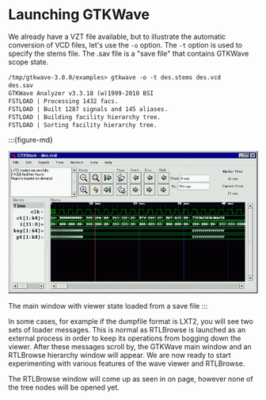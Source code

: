 # Launching GTKWave

We already have a VZT file available, but to illustrate the automatic
conversion of VCD files, let's use the `-o` option. The `-t` option is used
to specify the stems file. The .sav file is a "save file" that contains
GTKWave scope state.

```text
/tmp/gtkwave-3.0.0/examples> gtkwave -o -t des.stems des.vcd
des.sav
GTKWave Analyzer v3.3.18 (w)1999-2010 BSI
FSTLOAD | Processing 1432 facs.
FSTLOAD | Built 1287 signals and 145 aliases.
FSTLOAD | Building facility hierarchy tree.
FSTLOAD | Sorting facility hierarchy tree.
```

:::{figure-md}

![The main window with viewer state loaded from a save file](../_static/images/quickstart1.png)

The main window with viewer state loaded from a save file
:::

In some cases, for example if the dumpfile format is
LXT2, you will see two sets of loader messages. This is normal as
RTLBrowse is launched as an external process in order to keep its
operations from bogging down the viewer. After these messages scroll by,
the GTKWave main window and an RTLBrowse hierarchy window will appear.
We are now ready to start experimenting with various features of the
wave viewer and RTLBrowse.

The RTLBrowse window will come up as seen in on page, however none of
the tree nodes will be opened yet.
